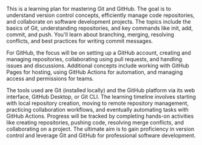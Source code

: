 This is a learning plan for mastering Git and GitHub. The goal is to understand version control concepts, efficiently manage code repositories, and collaborate on software development projects. The topics include the basics of Git, understanding repositories, and key commands like init, add, commit, and push. You'll learn about branching, merging, resolving conflicts, and best practices for writing commit messages.

For GitHub, the focus will be on setting up a GitHub account, creating and managing repositories, collaborating using pull requests, and handling issues and discussions. Additional concepts include working with GitHub Pages for hosting, using GitHub Actions for automation, and managing access and permissions for teams.

The tools used are Git (installed locally) and the GitHub platform via its web interface, GitHub Desktop, or Git CLI. The learning timeline involves starting with local repository creation, moving to remote repository management, practicing collaboration workflows, and eventually automating tasks with GitHub Actions. Progress will be tracked by completing hands-on activities like creating repositories, pushing code, resolving merge conflicts, and collaborating on a project. The ultimate aim is to gain proficiency in version control and leverage Git and GitHub for professional software development.